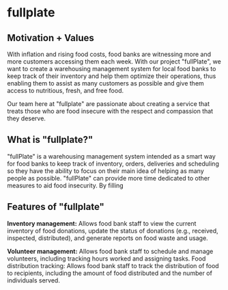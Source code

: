 # fullplate

<h2> Motivation + Values</h2>
With inflation and rising food costs, food banks are witnessing more and more customers accessing them each week. With our project "fullPlate", we want to create a warehousing management system for local food banks to keep track of their inventory and help them optimize their operations, thus enabling them to assist as many customers as possible and give them access to nutritious, fresh, and free food.

Our team here at "fullplate" are passionate about creating a service that treats those who are food insecure with the respect and compassion that they deserve.
 
<h2> What is "fullplate?" </h2>
"fullPlate" is a warehousing management system intended as a smart way for food banks to keep track of inventory, orders, deliveries and scheduling so they have the ability to focus on their main idea of helping as many people as possible. 
"fullPlate" can provide more time dedicated to other measures to aid food insecurity. By filling 


<h2> Features of "fullplate" </h2>
<strong>Inventory management:</strong> Allows food bank staff to view the current inventory of food donations, update the status of donations (e.g., received, inspected, distributed), and generate reports on food waste and usage.

<strong>Volunteer management:</strong> Allows food bank staff to schedule and manage volunteers, including tracking hours worked and assigning tasks.
Food distribution tracking: Allows food bank staff to track the distribution of food to recipients, including the amount of food distributed and the number of individuals served.




